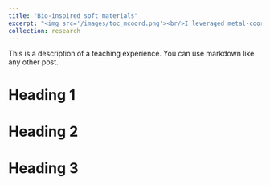 ```yaml
---
title: "Bio-inspired soft materials"
excerpt: "<img src='/images/toc_mcoord.png'><br/>I leveraged metal-coordination chemistry to design polymeric materials and composites with tunable structure, mechanics, and stimuli-responsivity."
collection: research
---
```


This is a description of a teaching experience. You can use markdown like any other post.

Heading 1
======

Heading 2
======

Heading 3
======


